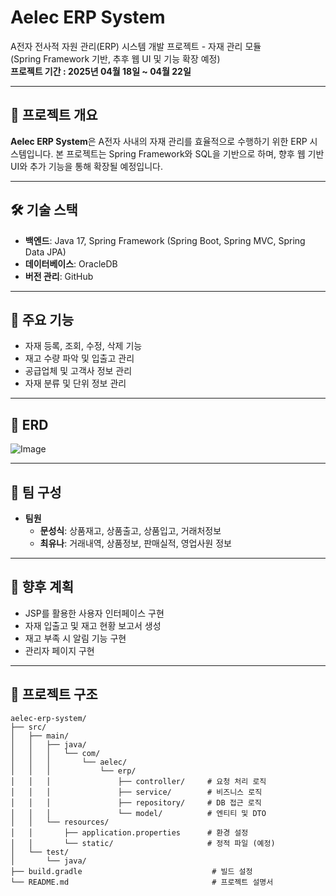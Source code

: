 # Aelec ERP System

A전자 전사적 자원 관리(ERP) 시스템 개발 프로젝트 - 자재 관리 모듈  
(Spring Framework 기반, 추후 웹 UI 및 기능 확장 예정)<br>
**프로젝트 기간 : 2025년 04월 18일 ~ 04월 22일**

---

## 📌 프로젝트 개요

**Aelec ERP System**은 A전자 사내의 자재 관리를 효율적으로 수행하기 위한 ERP 시스템입니다. 본 프로젝트는 Spring Framework와 SQL을 기반으로 하며, 향후 웹 기반 UI와 추가 기능을 통해 확장될 예정입니다.

---

## 🛠️ 기술 스택

- **백엔드**: Java 17, Spring Framework (Spring Boot, Spring MVC, Spring Data JPA)
- **데이터베이스**: OracleDB
- **버전 관리**: GitHub

---

## 🔧 주요 기능

- 자재 등록, 조회, 수정, 삭제 기능
- 재고 수량 파악 및 입출고 관리
- 공급업체 및 고객사 정보 관리
- 자재 분류 및 단위 정보 관리

---

## 📌 ERD
![Image](https://github.com/user-attachments/assets/703d875c-fe1f-4f23-8aab-8b05793f72ab)

---

## 👥 팀 구성

- **팀원**
  - **문성식**: 상품재고, 상품출고, 상품입고, 거래처정보
  - **최유나**: 거래내역, 상품정보, 판매실적, 영업사원 정보
---

## 🚀 향후 계획

- JSP를 활용한 사용자 인터페이스 구현
- 자재 입출고 및 재고 현황 보고서 생성
- 재고 부족 시 알림 기능 구현
- 관리자 페이지 구현

---

## 📁 프로젝트 구조
```text
aelec-erp-system/
├── src/
│   ├── main/
│   │   ├── java/
│   │   │   └── com/
│   │   │       └── aelec/
│   │   │           └── erp/
│   │   │               ├── controller/     # 요청 처리 로직
│   │   │               ├── service/        # 비즈니스 로직
│   │   │               ├── repository/     # DB 접근 로직
│   │   │               └── model/          # 엔티티 및 DTO
│   │   └── resources/
│   │       ├── application.properties      # 환경 설정
│   │       └── static/                     # 정적 파일 (예정)
│   └── test/
│       └── java/
├── build.gradle                             # 빌드 설정
└── README.md                                # 프로젝트 설명서
